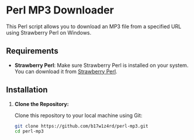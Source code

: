 # Perl MP3 Downloader

This Perl script allows you to download an MP3 file from a specified URL using Strawberry Perl on Windows.

## Requirements

- **Strawberry Perl**: Make sure Strawberry Perl is installed on your system. You can download it from [Strawberry Perl](http://strawberryperl.com/).

## Installation

1. **Clone the Repository:**

   Clone this repository to your local machine using Git:

   ```sh
   git clone https://github.com/b17w1z4rd/perl-mp3.git
   cd perl-mp3
